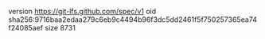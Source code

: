 version https://git-lfs.github.com/spec/v1
oid sha256:9716baa2edaa279c6eb9c4494b96f3dc5dd2461f5f750257365ea74f24085aef
size 8731
